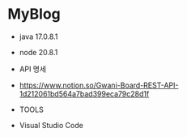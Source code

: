 # MyBlog

- java 17.0.8.1
- node 20.8.1

- API 명세
- https://www.notion.so/Gwani-Board-REST-API-1d212061bd564a7bad399eca79c28d1f
- TOOLS
- Visual Studio Code